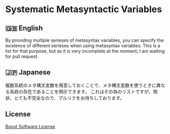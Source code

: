 # Systematic Metasyntactic Variables

## 🇬🇧 English

By providing multiple serieses of metasyntax variables, you can specify the existence of different serieses when using metasyntax variables.
This is a list for that purpose, but as it is very incomplete at the moment, I am waiting for pull request.

## 🇯🇵 Japanese

複数系統のメタ構文変数を用意しておくことで、メタ構文変数を使うときに異なる系統の存在であることを明示できます。
これはその為のリストですが、現状、とても不完全なので、プルリクをお待ちしております。

## License

[Boost Software License](./LICENSE_1_0.txt)
